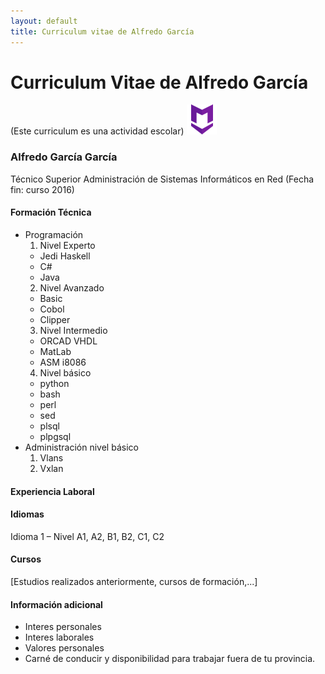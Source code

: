 ```yaml
---
layout: default
title: Curriculum vitae de Alfredo García
---
```


# Curriculum Vitae de Alfredo García
(Este curriculum es una actividad escolar)
![alt text](https://github.com/adam-p/markdown-here/raw/master/src/common/images/icon48.png "Este soy yo")

### Alfredo García García
Técnico Superior Administración de Sistemas Informáticos en Red (Fecha fin: curso 2016)

#### Formación Técnica
- Programación
  1. Nivel Experto
    * Jedi Haskell
    * C#
    * Java
  2. Nivel Avanzado
    * Basic
    * Cobol
    * Clipper
  3. Nivel Intermedio
    * ORCAD VHDL
    * MatLab
    * ASM i8086
  4. Nivel básico
    * python
    * bash
    * perl
    * sed
    * plsql
    * plpgsql
- Administración nivel básico
  1. Vlans
  2. Vxlan

#### Experiencia Laboral


#### Idiomas
Idioma 1 – Nivel A1, A2, B1, B2, C1, C2

#### Cursos
[Estudios realizados anteriormente, cursos de formación,...]

#### Información adicional
- Interes personales
- Interes laborales
- Valores personales
- Carné de conducir y disponibilidad para trabajar fuera de tu provincia.
